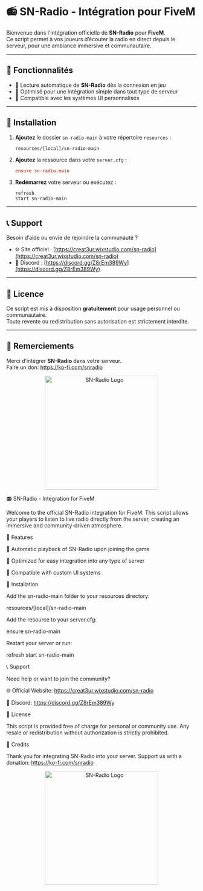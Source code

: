 # 📻 SN-Radio - Intégration pour FiveM

Bienvenue dans l'intégration officielle de **SN-Radio** pour **FiveM**.  
Ce script permet à vos joueurs d’écouter la radio en direct depuis le serveur, pour une ambiance immersive et communautaire.

---

## 🚀 Fonctionnalités

- 🎵 Lecture automatique de **SN-Radio** dès la connexion en jeu  
- 💼 Optimisé pour une intégration simple dans tout type de serveur  
- 🎨 Compatible avec les systèmes UI personnalisés

---

## 📁 Installation

1. **Ajoutez** le dossier `sn-radio-main` à votre répertoire `resources` :
   ```
   resources/[local]/sn-radio-main
   ```

2. **Ajoutez** la ressource dans votre `server.cfg` :
   ```cfg
   ensure sn-radio-main
   ```

3. **Redémarrez** votre serveur ou exécutez :
   ```
   refresh
   start sn-radio-main
   ```

---


## 📞 Support

Besoin d’aide ou envie de rejoindre la communauté ?
- 🌐 Site officiel : [https://creat3ur.wixstudio.com/sn-radio](https://creat3ur.wixstudio.com/sn-radio)
- 💬 Discord : [https://discord.gg/Z8rEm389Wy](https://discord.gg/Z8rEm389Wy)

---

## 📝 Licence

Ce script est mis à disposition **gratuitement** pour usage personnel ou communautaire.  
Toute revente ou redistribution sans autorisation est strictement interdite.

---

## 🙏 Remerciements

Merci d’intégrer **SN-Radio** dans votre serveur.  
Faire un don: https://ko-fi.com/snradio


<p align="center">
  <img src="https://zupimages.net/up/25/21/tgn9.png" alt="SN-Radio Logo" width="300"/>

</p>



📻 SN-Radio - Integration for FiveM

Welcome to the official SN-Radio integration for FiveM.
This script allows your players to listen to live radio directly from the server, creating an immersive and community-driven atmosphere.

🚀 Features

🎵 Automatic playback of SN-Radio upon joining the game

💼 Optimized for easy integration into any type of server

🎨 Compatible with custom UI systems

📁 Installation

Add the sn-radio-main folder to your resources directory:

resources/[local]/sn-radio-main


Add the resource to your server.cfg:

ensure sn-radio-main


Restart your server or run:

refresh
start sn-radio-main

📞 Support

Need help or want to join the community?

🌐 Official Website: https://creat3ur.wixstudio.com/sn-radio

💬 Discord: https://discord.gg/Z8rEm389Wy

📝 License

This script is provided free of charge for personal or community use.
Any resale or redistribution without authorization is strictly prohibited.

🙏 Credits

Thank you for integrating SN-Radio into your server.
Support us with a donation: https://ko-fi.com/snradio

<p align="center"> <img src="https://zupimages.net/up/25/21/tgn9.png" alt="SN-Radio Logo" width="300"/> </p>
